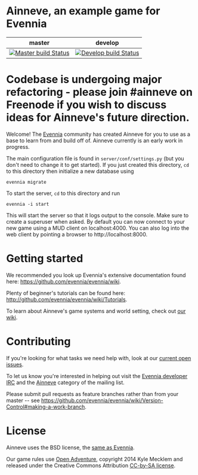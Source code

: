 # Ainneve, an example game for Evennia 
| master | develop |
|--------|---------|
| [![Master build Status](https://travis-ci.org/evennia/ainneve.svg?branch=master)](https://travis-ci.org/evennia/ainneve) | [![Develop build Status](https://travis-ci.org/evennia/ainneve.svg?branch=develop)](https://travis-ci.org/evennia/ainneve) |

# Codebase is undergoing major refactoring - please join #ainneve on Freenode if you wish to discuss ideas for Ainneve's future direction.

Welcome! The [Evennia](http://www.evennia.com/) community has created Ainneve for you to use as a base to learn from and build off of.  Ainneve currently is an early work in progress. 

The main configuration file is found in
`server/conf/settings.py` (but you don't need to change it to get
started). If you just created this directory, `cd` to this directory
then initialize a new database using

    evennia migrate

To start the server, `cd` to this directory and run

    evennia -i start

This will start the server so that it logs output to the console. Make
sure to create a superuser when asked. By default you can now connect
to your new game using a MUD client on localhost:4000.  You can also
log into the web client by pointing a browser to
http://localhost:8000.

# Getting started

We recommended you look up Evennia's extensive
documentation found here: https://github.com/evennia/evennia/wiki.

Plenty of beginner's tutorials can be found here:
http://github.com/evennia/evennia/wiki/Tutorials.

To learn about Ainneve's game systems and world setting, check out [our wiki](https://github.com/evennia/ainneve/wiki).

# Contributing

If you're looking for what tasks we need help with, look at our [current open issues](https://github.com/evennia/ainneve/issues).

To let us know you're interested in helping out visit the [Evennia developer IRC](http://webchat.freenode.net/?channels=evennia&uio=MT1mYWxzZSY5PXRydWUmMTE9MTk1JjEyPXRydWUbb) and the [Ainneve](https://groups.google.com/forum/?fromgroups#!categories/evennia/ainneve) category of the mailing list. 

Please submit pull requests as feature branches rather than from your master -- see https://github.com/evennia/evennia/wiki/Version-Control#making-a-work-branch. 


# License

Ainneve uses the BSD license, the [same as Evennia](https://github.com/evennia/evennia/wiki/Licensing).

Our game rules use [Open Adventure](http://www.geekguild.com/openadventure), copyright 2014 Kyle Mecklem and released under the Creative Commons Attribution [CC-by-SA license](https://creativecommons.org/licenses/by-sa/4.0/).
